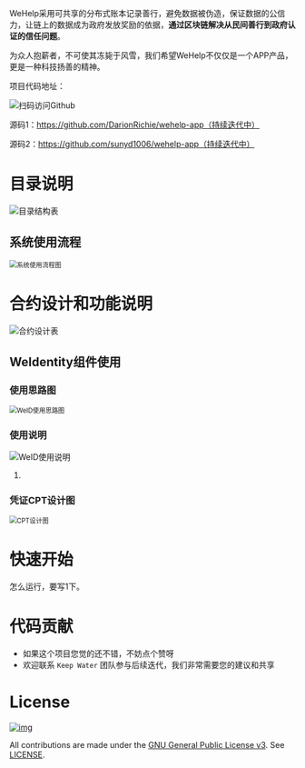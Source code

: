 WeHelp采用可共享的分布式账本记录善行，避免数据被伪造，保证数据的公信力，让链上的数据成为政府发放奖励的依据，**通过区块链解决从民间善行到政府认证的信任问题**。

为众人抱薪者，不可使其冻毙于风雪，我们希望WeHelp不仅仅是一个APP产品，更是一种科技扬善的精神。



项目代码地址：

<img src=".\Pic\githhub_link.png" alt="扫码访问Github"  />

源码1：https://github.com/DarionRichie/wehelp-app（持续迭代中）

源码2：https://github.com/sunyd1006/wehelp-app（持续迭代中）



# 目录说明

<img src=".\Pic\doc_dis.png" alt="目录结构表"  />

## 系统使用流程

<img src=".\Pic\process.png" alt="系统使用流程图" style="zoom:80%;" />



# 合约设计和功能说明

<img src=".\Pic\smart_dis.png" alt="合约设计表"  />



## WeIdentity组件使用

### 使用思路图

<img src=".\Pic\weid_process.png" alt="WeID使用思路图" style="zoom:80%;" />



### 使用说明

<img src=".\Pic\weid_why_to_use.png" alt="WeID使用说明"  />

1. 

### 凭证CPT设计图

<img src=".\Pic\cpt.png" alt="CPT设计图" style="zoom:80%;" />



# 快速开始

怎么运行，要写1下。



# 代码贡献

- 如果这个项目您觉的还不错，不妨点个赞呀
- 欢迎联系 `Keep Water` 团队参与后续迭代，我们非常需要您的建议和共享



# License

[![img](https://camo.githubusercontent.com/79110cc851844b4439d1589c0387daabfca8615c/68747470733a2f2f696d672e736869656c64732e696f2f6769746875622f6c6963656e73652f464953434f2d42434f532f464953434f2d42434f532e737667)](https://github.com/FISCO-BCOS/FISCO-BCOS/blob/master/LICENSE)

All contributions are made under the [GNU General Public License v3](https://www.gnu.org/licenses/gpl-3.0.en.html). See [LICENSE](https://github.com/FISCO-BCOS/FISCO-BCOS/blob/master/LICENSE).